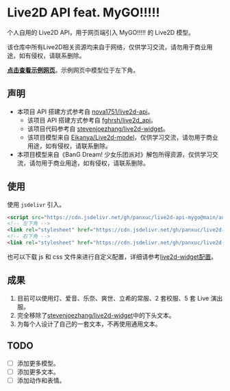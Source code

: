 # Live2D API feat. MyGO!!!!!

个人自用的 Live2D API，用于网页端引入 MyGO!!!!! 的 Live2D 模型。

该仓库中所有Live2D相关资源均来自于网络，仅供学习交流，请勿用于商业用途，如有侵权，请联系删除。

[**点击查看示例网页**](https://live2d-api-mygo.panxuc.com/)。示例网页中模型位于左下角。

## 声明

- 本项目 API 搭建方式参考自 [nova1751/live2d-api](https://github.com/nova1751/live2d-api)。
  - 该项目 API 搭建方式参考自 [fghrsh/live2d_api](https://github.com/fghrsh/live2d_api)。
  - 该项目代码参考自 [stevenjoezhang/live2d-widget](https://github.com/stevenjoezhang/live2d-widget)。
  - 该项目模型来自 [Eikanya/Live2d-model](https://github.com/Eikanya/Live2d-model)，仅供学习交流，请勿用于商业用途，如有侵权，请联系删除。
- 本项目模型来自《BanG Dream! 少女乐团派对》解包所得资源，仅供学习交流，请勿用于商业用途，如有侵权，请联系删除。

## 使用

使用 `jsdelivr` 引入。

```html
<script src="https://cdn.jsdelivr.net/gh/panxuc/live2d-api-mygo@main/autoload.js"></script>
<!-- 左下角 -->
<link rel="stylesheet" href="https://cdn.jsdelivr.net/gh/panxuc/live2d-api-mygo@main/css/left.css"/>
<!-- 右下角 -->
<link rel="stylesheet" href="https://cdn.jsdelivr.net/gh/panxuc/live2d-api-mygo@main/css/right.css"/>
```

也可以下载 js 和 css 文件来进行自定义配置，详细请参考[live2d-widget配置](https://github.com/stevenjoezhang/live2d-widget#%E9%85%8D%E7%BD%AE-configuration)。

## 成果

1. 目前可以使用灯、爱音、乐奈、爽世、立希的常服、2 套校服、5 套 Live 演出服。
2. 完全移除了[stevenjoezhang/live2d-widget](https://github.com/stevenjoezhang/live2d-widget)中的下头文本。
3. 为每个人设计了自己的一套文本，不再使用通用文本。

## TODO

- [ ] 添加更多模型。
- [ ] 添加更多文本。
- [ ] 添加动作和表情。
